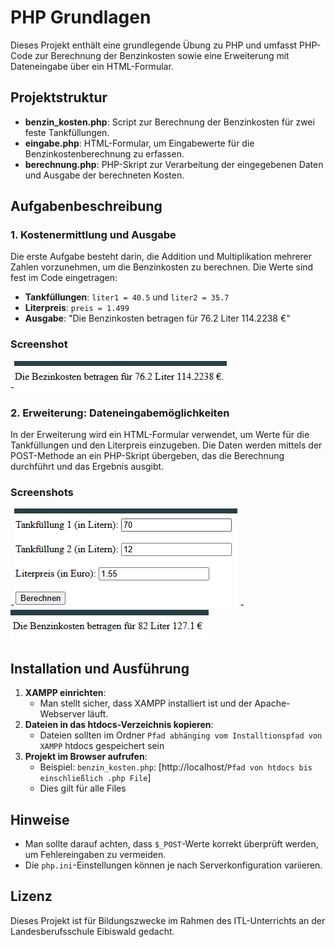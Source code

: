 # PHP Grundlagen

Dieses Projekt enthält eine grundlegende Übung zu PHP und umfasst PHP-Code zur Berechnung der Benzinkosten sowie eine Erweiterung mit Dateneingabe über ein HTML-Formular.

## Projektstruktur
- **benzin_kosten.php**: Script zur Berechnung der Benzinkosten für zwei feste Tankfüllungen.
- **eingabe.php**: HTML-Formular, um Eingabewerte für die Benzinkostenberechnung zu erfassen.
- **berechnung.php**: PHP-Skript zur Verarbeitung der eingegebenen Daten und Ausgabe der berechneten Kosten.

## Aufgabenbeschreibung

### 1. Kostenermittlung und Ausgabe
Die erste Aufgabe besteht darin, die Addition und Multiplikation mehrerer Zahlen vorzunehmen, um die Benzinkosten zu berechnen. Die Werte sind fest im Code eingetragen:
- **Tankfüllungen**: `liter1 = 40.5` und `liter2 = 35.7`
- **Literpreis**: `preis = 1.499`
- **Ausgabe**: "Die Benzinkosten betragen für 76.2 Liter 114.2238 €"

### Screenshot
-![Bezinkosten](https://github.com/dino-2602/PHP_Grundlagen/blob/main/PHP_Grundlagen/screenshots/Aufgabe%201.png)

### 2. Erweiterung: Dateneingabemöglichkeiten
In der Erweiterung wird ein HTML-Formular verwendet, um Werte für die Tankfüllungen und den Literpreis einzugeben. Die Daten werden mittels der POST-Methode an ein PHP-Skript übergeben, das die Berechnung durchführt und das Ergebnis ausgibt.

### Screenshots
-![Eingabe](https://github.com/dino-2602/PHP_Grundlagen/blob/main/PHP_Grundlagen/screenshots/Erweiterung%20Eingabe.png)
-![Berechnung](https://github.com/dino-2602/PHP_Grundlagen/blob/main/PHP_Grundlagen/screenshots/Erweiterung%20Berechnung.png)

## Installation und Ausführung
1. **XAMPP einrichten**:
   - Man stellt sicher, dass XAMPP installiert ist und der Apache-Webserver läuft.
2. **Dateien in das htdocs-Verzeichnis kopieren**:
   - Dateien sollten im Ordner `Pfad abhänging vom Installtionspfad von XAMPP` htdocs gespeichert sein
3. **Projekt im Browser aufrufen**:
   - Beispiel: `benzin_kosten.php`: [http://localhost/`Pfad von htdocs bis einschließlich .php File`]
   - Dies gilt für alle Files

## Hinweise
- Man sollte darauf achten, dass `$_POST`-Werte korrekt überprüft werden, um Fehlereingaben zu vermeiden.
- Die `php.ini`-Einstellungen können je nach Serverkonfiguration variieren.

## Lizenz
Dieses Projekt ist für Bildungszwecke im Rahmen des ITL-Unterrichts an der Landesberufsschule Eibiswald gedacht.

